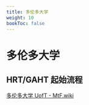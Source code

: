 ```yaml
---
title: 多伦多大学
weight: 10
bookToc: false
---
```


# 多伦多大学


## HRT/GAHT 起始流程

[多伦多大学 UofT - MtF.wiki](https://mtf.wiki/zh-cn/docs/hrt/canada/uoft/)